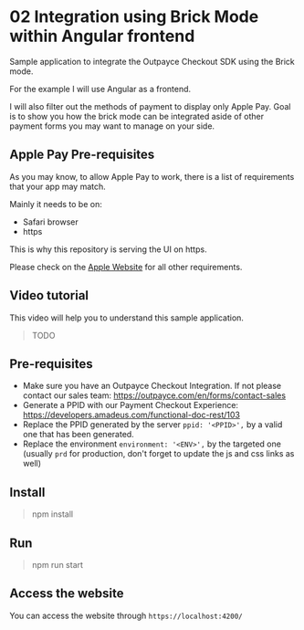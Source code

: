 # 02 Integration using Brick Mode within Angular frontend

Sample application to integrate the Outpayce Checkout SDK using the Brick mode.

For the example I will use Angular as a frontend.

I will also filter out the methods of payment to display only Apple Pay. Goal is to show you how the brick mode can be integrated aside of other payment forms you may want to manage on your side.


## Apple Pay Pre-requisites

As you may know, to allow Apple Pay to work, there is a list of requirements that your app may match.

Mainly it needs to be on:
- Safari browser
- https

This is why this repository is serving the UI on https.

Please check on the [Apple Website](https://developer.apple.com/documentation/apple_pay_on_the_web) for all other requirements.


## Video tutorial

This video will help you to understand this sample application.

> TODO

## Pre-requisites

- Make sure you have an Outpayce Checkout Integration. If not please contact our sales team: 
https://outpayce.com/en/forms/contact-sales
- Generate a PPID with our Payment Checkout Experience: https://developers.amadeus.com/functional-doc-rest/103
- Replace the PPID generated by the server `ppid: '<PPID>',` by a valid one that has been generated.
- Replace the environment `environment: '<ENV>',` by the targeted one (usually `prd` for production, don't forget to update the js and css links as well)



## Install

> npm install 

## Run

> npm run start

## Access the website

You can access the website through `https://localhost:4200/`
